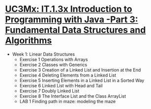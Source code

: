# [UC3Mx: IT.1.3x Introduction to Programming with Java -Part 3: Fundamental Data Structures and Algorithms](https://www.edx.org/course/introduction-java-programming-uc3mx-it-1-3x)

* Week 1: Linear Data Structures
	* Exercise 1 Operations with Arrays
	* Exercise 2 Classes with Generics 
	* Exercise 3 Creation of a Linked List and Insertion at the End
	* Exercise 4 Deleting Elements from a Linked List 
	* Exercise 5 Inserting Elements in a Linked List in a Sorted Way
	* Exercise 6 Linked List with Head and Tail
	* Exercise 7 Doubly Linked List
	* Exercise 8 The Interface List<E> and the Class ArrayList<E> 
	* LAB 1 Finding path in maze: modeling the maze